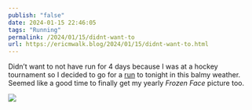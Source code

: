 ```yaml
---
publish: "false"
date: 2024-01-15 22:46:05
tags: "Running"
permalink: /2024/01/15/didnt-want-to
url: https://ericmwalk.blog/2024/01/15/didnt-want-to.html
---
```


Didn’t want to not have run for 4 days because I was at a hockey tournament so I decided to go for a [run](https://strava.com/activities/10566997642) to tonight in this balmy weather. Seemed like a good time to finally get my yearly _Frozen Face_ picture too.

![](https://ericmwalk.blog/uploads/2024/img-7543.jpeg)